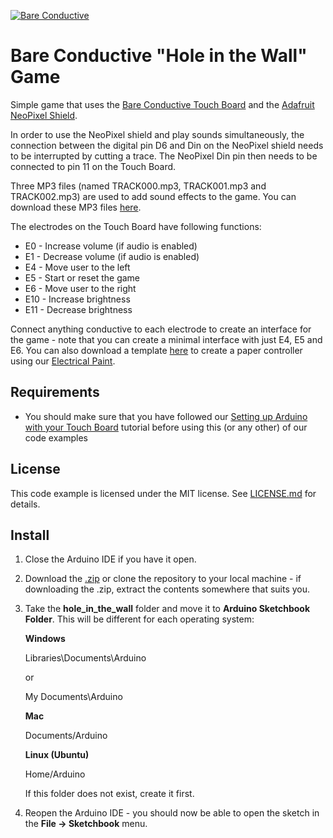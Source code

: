 [![Bare Conductive](http://bareconductive.com/assets/images/LOGO_256x106.png)](http://www.bareconductive.com/)

# Bare Conductive "Hole in the Wall" Game

Simple game that uses the [Bare Conductive Touch Board](http://www.bareconductive.com/shop/touch-board/) and the [Adafruit NeoPixel Shield](https://www.adafruit.com/product/1430).

In order to use the NeoPixel shield and play sounds simultaneously, the connection between the digital pin D6 and Din on the NeoPixel shield needs to be interrupted by cutting a trace. The NeoPixel Din pin then needs to be connected to pin 11 on the Touch Board. 

Three MP3 files (named TRACK000.mp3, TRACK001.mp3 and TRACK002.mp3) are used to add sound effects to the game. You can download these MP3 files [here](http://www.bareconductive.com/assets/resources/hole_in_the_wall_audio.zip). 

The electrodes on the Touch Board have following functions:

* E0 - Increase volume (if audio is enabled)
* E1 - Decrease volume (if audio is enabled)
* E4 - Move user to the left
* E5 - Start or reset the game
* E6 - Move user to the right
* E10 - Increase brightness
* E11 - Decrease brightness

Connect anything conductive to each electrode to create an interface for the game - note that you can create a minimal interface with just E4, E5 and E6. You can also download a template [here](http://bareconductive.com/assets/resources/hole_in_the_wall_controller.zip) to create a paper controller using our [Electrical Paint](https://www.bareconductive.com/shop/electric-paint-10ml/). 

## Requirements
* You should make sure that you have followed our [Setting up Arduino with your Touch Board](http://www.bareconductive.com/make/setting-up-arduino-with-your-touch-board/) tutorial before using this (or any other) of our code examples

## License 
This code example is licensed under the MIT license. See [LICENSE.md](https://github.com/BareConductive/hole_in_the_wall/blob/public/LICENSE.md) for details. 


## Install
1. Close the Arduino IDE if you have it open.
1. Download the [.zip](https://github.com/BareConductive/hole_in_the_wall/archive/public.zip) or clone the repository to your local machine - if downloading the .zip, extract the contents somewhere that suits you.
1. Take the **hole_in_the_wall** folder and move it to **Arduino Sketchbook Folder**. This will be different for each operating system: 

	**Windows**
	
	Libraries\\Documents\\Arduino
	
	or
	
	My Documents\\Arduino	
	
	**Mac**
	
	Documents/Arduino
	
	**Linux (Ubuntu)**
	
	Home/Arduino


	If this folder does not exist, create it first.
1. Reopen the Arduino IDE - you should now be able to open the sketch in the **File -> Sketchbook** menu.